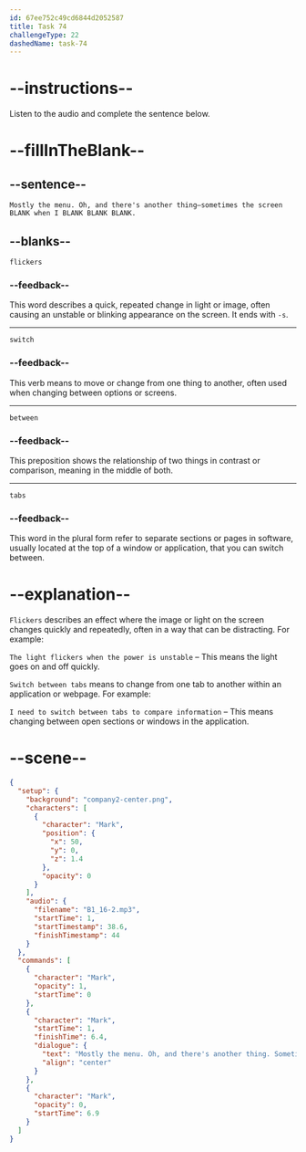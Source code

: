 ```yaml
---
id: 67ee752c49cd6844d2052587
title: Task 74
challengeType: 22
dashedName: task-74
---
```


<!-- (Audio) Mark: Mostly the menu. Oh, and there's another thing—sometimes the screen flickers when I switch between tabs. -->

# --instructions--

Listen to the audio and complete the sentence below.

# --fillInTheBlank--

## --sentence--

`Mostly the menu. Oh, and there's another thing—sometimes the screen BLANK when I BLANK BLANK BLANK.`

## --blanks--

`flickers`

### --feedback--

This word describes a quick, repeated change in light or image, often causing an unstable or blinking appearance on the screen. It ends with `-s`.

---

`switch`

### --feedback--

This verb means to move or change from one thing to another, often used when changing between options or screens.

---

`between`

### --feedback--

This preposition shows the relationship of two things in contrast or comparison, meaning in the middle of both.

---

`tabs`

### --feedback--

This word in the plural form refer to separate sections or pages in software, usually located at the top of a window or application, that you can switch between.

# --explanation--

`Flickers` describes an effect where the image or light on the screen changes quickly and repeatedly, often in a way that can be distracting. For example:

`The light flickers when the power is unstable` – This means the light goes on and off quickly.

`Switch between tabs` means to change from one tab to another within an application or webpage. For example:

`I need to switch between tabs to compare information` – This means changing between open sections or windows in the application.

# --scene--

```json
{
  "setup": {
    "background": "company2-center.png",
    "characters": [
      {
        "character": "Mark",
        "position": {
          "x": 50,
          "y": 0,
          "z": 1.4
        },
        "opacity": 0
      }
    ],
    "audio": {
      "filename": "B1_16-2.mp3",
      "startTime": 1,
      "startTimestamp": 38.6,
      "finishTimestamp": 44
    }
  },
  "commands": [
    {
      "character": "Mark",
      "opacity": 1,
      "startTime": 0
    },
    {
      "character": "Mark",
      "startTime": 1,
      "finishTime": 6.4,
      "dialogue": {
        "text": "Mostly the menu. Oh, and there's another thing. Sometimes the screen flickers when I switch between tabs.",
        "align": "center"
      }
    },
    {
      "character": "Mark",
      "opacity": 0,
      "startTime": 6.9
    }
  ]
}
```
